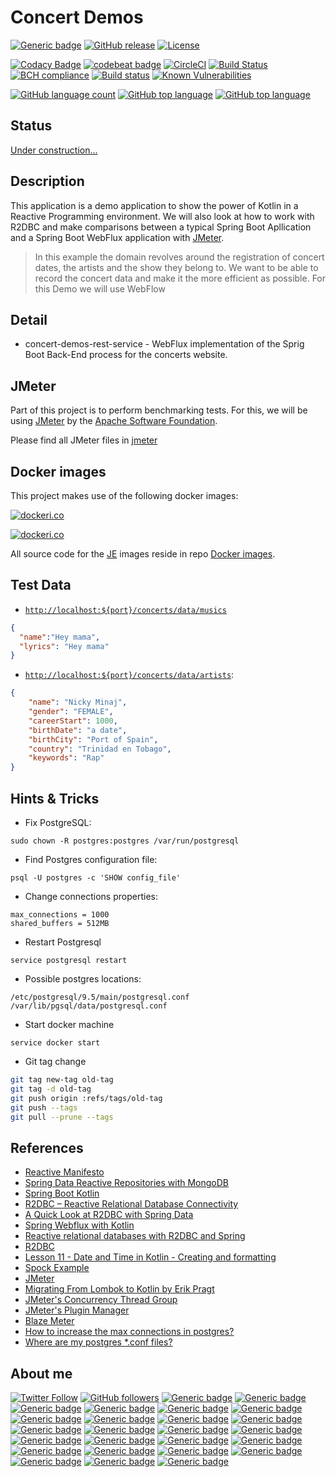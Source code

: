# Concert Demos

[![Generic badge](https://img.shields.io/static/v1.svg?label=GitHub&message=Concert%20Demos&color=informational)](https://github.com/jesperancinha/concert-demos-root) 
[![GitHub release](https://img.shields.io/github/release-pre/jesperancinha/concert-demos-root.svg)](#)
[![License](https://img.shields.io/badge/License-Apache%202.0-blue.svg)](https://opensource.org/licenses/Apache-2.0)

[![Codacy Badge](https://api.codacy.com/project/badge/Grade/0ddf4a0b338e4644b416824298e33127)](https://www.codacy.com/manual/jofisaes/concert-demos-root?utm_source=github.com&amp;utm_medium=referral&amp;utm_content=jesperancinha/concert-demos-root&amp;utm_campaign=Badge_Grade)
[![codebeat badge](https://codebeat.co/badges/c36571eb-ca0f-4abe-9af2-c66ffc3a4002)](https://codebeat.co/projects/github-com-jesperancinha-concert-demos-root-master)
[![CircleCI](https://circleci.com/gh/jesperancinha/concert-demos-root.svg?style=svg)](https://circleci.com/gh/jesperancinha/concert-demos-root)
[![Build Status](https://travis-ci.com/jesperancinha/concert-demos-root.svg?branch=master)](https://travis-ci.com/jesperancinha/concert-demos-root)
[![BCH compliance](https://bettercodehub.com/edge/badge/jesperancinha/concert-demos-root?branch=master)](https://bettercodehub.com/results/jesperancinha/concert-demos-root?branch=master)
[![Build status](https://ci.appveyor.com/api/projects/status/eka55ffpbjkxq55p?svg=true)](https://ci.appveyor.com/project/jesperancinha/concert-demos-root)
[![Known Vulnerabilities](https://snyk.io/test/github/jesperancinha/concert-demos-root/badge.svg)](https://snyk.io/test/github/jesperancinha/concert-demos-root)

[![GitHub language count](https://img.shields.io/github/languages/count/jesperancinha/concert-demos-root.svg)](#)
[![GitHub top language](https://img.shields.io/github/languages/top/jesperancinha/concert-demos-root.svg)](#)
[![GitHub top language](https://img.shields.io/github/languages/code-size/jesperancinha/concert-demos-root.svg)](#)

## Status

[Under construction...](https://github.com/jesperancinha/project-signer/blob/master/project-signer-templates/UnderConstruction.md)

## Description

This application is a demo application to show the power of Kotlin in a Reactive Programming environment.
We will also look at how to work with R2DBC and make comparisons between a typical Spring Boot Apllication and a Spring Boot WebFlux application with  [JMeter](http://jmeter.apache.org/).

> In this example the domain revolves around the registration of concert dates, the artists and the show they belong to.
> We want to be able to record the concert data and make it the more efficient as possible.
> For this Demo we will use WebFlow

## Detail

-  concert-demos-rest-service - WebFlux implementation of the Sprig Boot Back-End process for the concerts website.

## JMeter

Part of this project is to perform benchmarking tests. For this, we will be using [JMeter](http://jmeter.apache.org/) by the [Apache Software Foundation](https://www.apache.org/).

Please find all JMeter files in [jmeter](jmeter)

## Docker images

This project makes use of the following docker images:

[![dockeri.co](https://dockeri.co/image/jesperancinha/je-all-build)](https://hub.docker.com/r/jesperancinha/je-all-build)

[![dockeri.co](https://dockeri.co/image/library/postgres)](https://hub.docker.com/r/library/postgres)

All source code for the [JE](https://bitbucket.org/jesperancinha/docker-images) images reside in repo [Docker images](https://bitbucket.org/jesperancinha/docker-images).

## Test Data

* [`http://localhost:${port}/concerts/data/musics`](Readme.md)
```json
{
  "name":"Hey mama",
  "lyrics": "Hey mama"
}
```

* [`http://localhost:${port}/concerts/data/artists`](Readme.md):
```json
{
    "name": "Nicky Minaj",
    "gender": "FEMALE",
    "careerStart": 1000,
    "birthDate": "a date",
    "birthCity": "Port of Spain",
    "country": "Trinidad en Tobago",
    "keywords": "Rap"
}
```
## Hints & Tricks

-   Fix PostgreSQL:
```shell script
sudo chown -R postgres:postgres /var/run/postgresql
```

-   Find Postgres configuration file:
```shell script
psql -U postgres -c 'SHOW config_file'
```

-   Change connections properties:
```properties
max_connections = 1000
shared_buffers = 512MB
```

-   Restart Postgresql
```shell script
service postgresql restart
```
-   Possible postgres locations:
```text
/etc/postgresql/9.5/main/postgresql.conf
/var/lib/pgsql/data/postgresql.conf
```

-   Start docker machine
```shell script
service docker start
```

-   Git tag change
```bash
git tag new-tag old-tag
git tag -d old-tag
git push origin :refs/tags/old-tag
git push --tags
git pull --prune --tags
```

## References

-   [Reactive Manifesto](https://www.reactivemanifesto.org/)
-   [Spring Data Reactive Repositories with MongoDB](https://www.baeldung.com/spring-data-mongodb-reactive)
-   [Spring Boot Kotlin](https://spring.io/guides/tutorials/spring-boot-kotlin/)
-   [R2DBC – Reactive Relational Database Connectivity](https://www.baeldung.com/r2dbc)
-   [A Quick Look at R2DBC with Spring Data](https://www.baeldung.com/spring-data-r2dbc)
-   [Spring Webflux with Kotlin](https://www.baeldung.com/spring-webflux-kotlin)
-   [Reactive relational databases with R2DBC and Spring](https://dimitr.im/reactive-relational-databases-r2dbc-spring)
-   [R2DBC](https://r2dbc.io/)
-   [Lesson 11 - Date and Time in Kotlin - Creating and formatting](https://www.ict.social/kotlin/oop/date-and-time-in-kotlin-creating-and-formatting)
-   [Spock Example](https://github.com/spockframework/spock-example)
-   [JMeter](http://jmeter.apache.org/) 
-   [Migrating From Lombok to Kotlin by Erik Pragt](https://dzone.com/articles/migrating-from-lombok-to-kotlin)
-   [JMeter's Concurrency Thread Group](https://jmeter-plugins.org/wiki/ConcurrencyThreadGroup/)
-   [JMeter's Plugin Manager](https://jmeter-plugins.org/wiki/PluginsManager/)
-   [Blaze Meter](http://blazemeter.com/?utm_source=jmplinnerpages&utm_medium=cpc&utm_content=jmpininnerpgs&utm_campaign=JMeter%2BPlug%2BIn%2BWiki)
-   [How to increase the max connections in postgres?](https://stackoverflow.com/questions/30778015/how-to-increase-the-max-connections-in-postgres)
-   [Where are my postgres *.conf files?](https://stackoverflow.com/questions/3602450/where-are-my-postgres-conf-files)

## About me

[![Twitter Follow](https://img.shields.io/twitter/follow/joaofse?label=João%20Esperancinha&style=social)](https://twitter.com/joaofse)
[![GitHub followers](https://img.shields.io/github/followers/jesperancinha.svg?label=jesperancinha&style=social)](https://github.com/jesperancinha)
[![Generic badge](https://img.shields.io/static/v1.svg?label=BitBucket&message=jesperancinha&color=navy)](https://bitbucket.org/jesperancinha)
[![Generic badge](https://img.shields.io/static/v1.svg?label=GitLab&message=jesperancinha&color=navy)](https://gitlab.com/jesperancinha)
[![Generic badge](https://img.shields.io/static/v1.svg?label=Homepage&message=joaofilipesabinoesperancinha.nl&color=6495ED)](http://joaofilipesabinoesperancinha.nl)
[![Generic badge](https://img.shields.io/static/v1.svg?label=Homepage&message=Time%20Disruption%20Studios&color=6495ED)](http://tds.joaofilipesabinoesperancinha.nl/)
[![Generic badge](https://img.shields.io/static/v1.svg?label=Homepage&message=Image%20Train%20Filters&color=6495ED)](http://itf.joaofilipesabinoesperancinha.nl/)
[![Generic badge](https://img.shields.io/static/v1.svg?label=Homepage&message=MancalaJE&color=6495ED)](http://mancalaje.joaofilipesabinoesperancinha.nl/)
[![Generic badge](https://img.shields.io/static/v1.svg?label=DEV&message=Profile&color=green)](https://dev.to/jofisaes)
[![Generic badge](https://img.shields.io/static/v1.svg?label=Medium&message=@jofisaes&color=green)](https://medium.com/@jofisaes)
[![Generic badge](https://img.shields.io/static/v1.svg?label=Hackernoon&message=@jesperancinha&color=green)](https://hackernoon.com/@jesperancinha)
[![Generic badge](https://img.shields.io/static/v1.svg?label=Free%20Code%20Camp&message=jofisaes&color=008000)](https://www.freecodecamp.org/jofisaes)
[![Generic badge](https://img.shields.io/static/v1.svg?label=Hackerrank&message=jofisaes&color=008000)](https://www.hackerrank.com/jofisaes)
[![Generic badge](https://img.shields.io/static/v1.svg?label=Code%20Forces&message=jesperancinha&color=008000)](https://codeforces.com/profile/jesperancinha)
[![Generic badge](https://img.shields.io/static/v1.svg?label=Coder%20Byte&message=jesperancinha&color=008000)](https://coderbyte.com/profile/jesperancinha)
[![Generic badge](https://img.shields.io/static/v1.svg?label=Code%20Wars&message=jesperancinha&color=008000)](https://www.codewars.com/users/jesperancinha)
[![Generic badge](https://img.shields.io/static/v1.svg?label=Acclaim%20Badges&message=joao-esperancinha&color=red)](https://www.youracclaim.com/users/joao-esperancinha/badges)
[![Generic badge](https://img.shields.io/static/v1.svg?label=All%20Badges&message=Badges&color=red)](https://github.com/jesperancinha/project-signer/blob/master/project-signer-templates/Badges.md)
[![Generic badge](https://img.shields.io/static/v1.svg?label=Status&message=Project%20Status&color=red)](https://github.com/jesperancinha/project-signer/blob/master/project-signer-templates/Status.md)
[![Generic badge](https://img.shields.io/static/v1.svg?label=Google%20Apps&message=Joao+Filipe+Sabino+Esperancinha&color=orange)](https://play.google.com/store/apps/developer?id=Joao+Filipe+Sabino+Esperancinha)
[![Generic badge](https://img.shields.io/static/v1.svg?label=Code%20Pen&message=jesperancinha&color=orange)](https://codepen.io/jesperancinha)
[![Generic badge](https://img.shields.io/static/v1.svg?label=GitHub&message=ITF%20Chartizate%20Android&color=yellow)](https://github.com/JEsperancinhaOrg/itf-chartizate-android)
[![Generic badge](https://img.shields.io/static/v1.svg?label=GitHub&message=ITF%20Chartizate%20Java&color=yellow)](https://github.com/JEsperancinhaOrg/itf-chartizate-modules/tree/master/itf-chartizate-java)
[![Generic badge](https://img.shields.io/static/v1.svg?label=GitHub&message=ITF%20Chartizate%20API&color=yellow)](https://github.com/JEsperancinhaOrg/itf-chartizate/tree/master/itf-chartizate-api)
[![Generic badge](https://img.shields.io/static/v1.svg?label=GitHub&message=Markdowner%20Core&color=yellow)](https://github.com/jesperancinha/markdowner/tree/master/markdowner-core)
[![Generic badge](https://img.shields.io/static/v1.svg?label=GitHub&message=Markdowner%20Filter&color=yellow)](https://github.com/jesperancinha/markdowner/tree/master/markdowner-filter)
[![Generic badge](https://img.shields.io/static/v1.svg?label=Docker%20Images&message=jesperanciha&color=099CEC)](https://github.com/jesperancinha/project-signer/blob/master/project-signer-templates/DockerImages.md)

